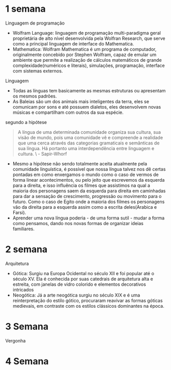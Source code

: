 # 1 semana
Linguagem de programação
- Wolfram Language: linguagem de programação multi-paradigma geral proprietária de alto nível desenvolvida pela Wolfran Research, que serve como a principal linguagem de interface do Mathematica.
- Mathematica: Wolfram Mathematica é um programa de computador, originalmente concebido por Stephen Wolfram,  capaz de emular um ambiente que permite a realização de cálculos matemáticos de grande complexidade(numéricos e literais), simulações, programação, interface com sistemas externos.

Linguagem
- Todas as línguas  tem basicamente as mesmas estruturas ou apresentam os mesmos padrões.
- As Baleias são um dos animais mais inteligentes da terra, eles se comunicam por sons e até possuem dialetos, eles desenvolvem novas músicas e compartilham com outros da sua espécie. 

segundo a hipótese
> A língua de uma determinada comunidade organiza sua cultura, sua visão de mundo, pois uma comunidade vê e compreende a realidade que uma cerca através das categorias gramaticais e semânticas de sua língua. Há portanto uma interdependência entre linguagem e cultura.
> \ - Sapir-Whorf

 - Mesmo a hipótese não sendo totalmente aceita atualmente pela comunidade linguística, é possível que nossa língua talvez nos dê certas pontadas em como enxergamos o mundo como o caso de vermos de forma linear acontecimentos, ou pelo jeito que escrevemos da esquerda para a direita, e isso influência os filmes que assistimos na qual a maioria dos personagens saem da esquerda para  direita em caminhadas para dar a sensação de crescimento, progressão ou movimento para o futuro. Como o caso de Egito onde a maioria dos filmes os personagens vão da direita para a esquerda assim como a escrita deles(Arabica e Farsi).
 - Aprender uma nova língua poderia - de uma forma sutil - mudar a forma como pensamos, dando nos novas formas de organizar ideias familiares.
 
# 2 semana
Arquitetura
- Gótica: Surgiu na Europa Ocidental no século XII e foi popular até o século XV. Ela é conhecida por suas catedrais de arquitetura alta e estreita, com janelas de vidro colorido e elementos decorativos intricados
- Neogótica: Já a arte neogótica surgiu no século XIX e é uma reinterpretação do estilo gótico, procuraram reavivar as formas góticas medievais, em contraste com os estilos clássicos dominantes na época.

# 3 Semana
Vergonha

# 4 Semana
